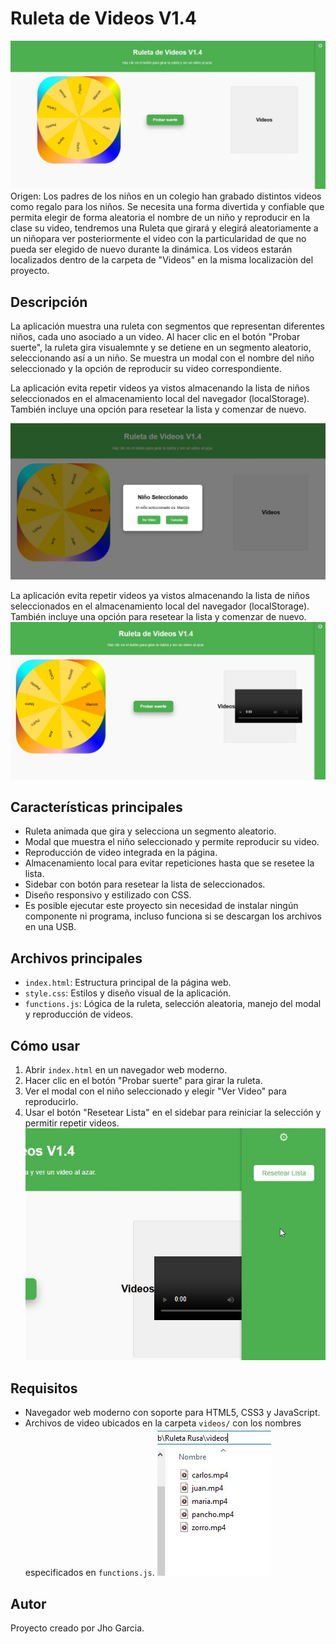 # Ruleta de Videos V1.4
 ![Pantalla Principal](images/Ruleta-de-videos-1.jpg)
Origen: Los padres de los niños en un colegio han grabado distintos videos como regalo para los niños. Se necesita una forma divertida y confiable que permita elegir de forma aleatoria el nombre de un niño y reproducir en la clase su video, tendremos una Ruleta que girará y elegirá aleatoriamente a un niñopara ver posteriormente el video con la particularidad de que no pueda ser elegido de nuevo durante la dinámica.
Los videos estarán localizados dentro de la carpeta de "Videos" en la misma localizaciòn del proyecto.

## Descripción

La aplicación muestra una ruleta con segmentos que representan diferentes niños, cada uno asociado a un video. Al hacer clic en el botón "Probar suerte", la ruleta gira visualemnte y se detiene en un segmento aleatorio, seleccionando así a un niño. Se muestra un modal con el nombre del niño seleccionado y la opción de reproducir su video correspondiente.

La aplicación evita repetir videos ya vistos almacenando la lista de niños seleccionados en el almacenamiento local del navegador (localStorage). También incluye una opción para resetear la lista y comenzar de nuevo.

![Modal Seleccionando un niño](images/Ruleta-de-videos-2.jpg)

La aplicación evita repetir videos ya vistos almacenando la lista de niños seleccionados en el almacenamiento local del navegador (localStorage). También incluye una opción para resetear la lista y comenzar de nuevo.
![Visual luego de seleccionar un niño y oprimir ver video](images/Ruleta-de-videos-3.jpg)


## Características principales

- Ruleta animada que gira y selecciona un segmento aleatorio.
- Modal que muestra el niño seleccionado y permite reproducir su video.
- Reproducción de video integrada en la página.
- Almacenamiento local para evitar repeticiones hasta que se resetee la lista.
- Sidebar con botón para resetear la lista de seleccionados.
- Diseño responsivo y estilizado con CSS.
- Es posible ejecutar este proyecto sin necesidad de instalar ningún componente ni programa, incluso funciona si se descargan los archivos en una USB.

## Archivos principales

- `index.html`: Estructura principal de la página web.
- `style.css`: Estilos y diseño visual de la aplicación.
- `functions.js`: Lógica de la ruleta, selección aleatoria, manejo del modal y reproducción de videos.

## Cómo usar

1. Abrir `index.html` en un navegador web moderno.
2. Hacer clic en el botón "Probar suerte" para girar la ruleta.
3. Ver el modal con el niño seleccionado y elegir "Ver Video" para reproducirlo.
4. Usar el botón "Resetear Lista" en el sidebar para reiniciar la selección y permitir repetir videos.
![Funcionabilidad para evitar repetir un video y resetear el sistema](images/Ruleta-de-videos-4.jpg)

## Requisitos

- Navegador web moderno con soporte para HTML5, CSS3 y JavaScript.
- Archivos de video ubicados en la carpeta `videos/` con los nombres especificados en `functions.js`.
![Configuración - Los videos deben estar localizados en la carpeta Videos](images/Ruleta-de-videos-5.jpg)
## Autor

Proyecto creado por Jho Garcia.
